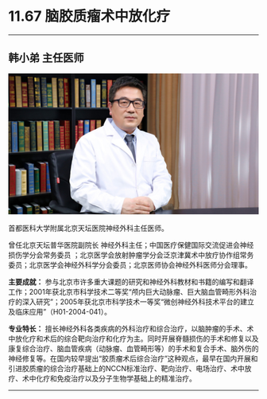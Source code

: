 # 11.67 脑胶质瘤术中放化疗

---

## 韩小弟 主任医师

![1682522632995](image/c11_067/1682522632995.png)

首都医科大学附属北京天坛医院神经外科主任医师。

曾任北京天坛普华医院副院长 神经外科主任；中国医疗保健国际交流促进会神经损伤学分会常务委员 ；北京医学会放射肿瘤学分会泛京津冀术中放疗协作组常务委员；北京医学会神经外科学分会委员；北京医师协会神经外科医师分会理事。


**主要成就：** 参与北京市许多重大课题的研究和神经外科教材和书籍的编写和翻译工作；2001年获北京市科学技术二等奖“颅内巨大动脉瘤、巨大脑血管畸形外科治疗的深入研究”；2005年获北京市科学技术一等奖“微创神经外科技术平台的建立及临床应用”（H01-2004-041）。


**专业特长：** 擅长神经外科各类疾病的外科治疗和综合治疗，以脑肿瘤的手术、术中放化疗和术后的综合靶向治疗和化疗为主。同时开展脊髓损伤的手术和修复以及康复综合治疗、脑血管疾病（动脉瘤、血管畸形等）的手术和复合手术、脑外伤的神经修复等。在国内较早提出“胶质瘤术后综合治疗”这种观点，最早在国内开展和引进胶质瘤的综合治疗基础上的NCCN标准治疗、靶向治疗、电场治疗、术中放疗、术中化疗和免疫治疗以及分子生物学基础上的精准治疗。

---
